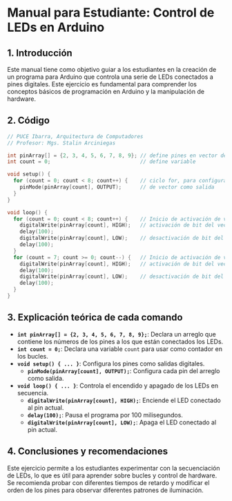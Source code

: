 

# Manual para Estudiante: Control de LEDs en Arduino

## 1. Introducción
Este manual tiene como objetivo guiar a los estudiantes en la creación de un programa para Arduino que controla una serie de LEDs conectados a pines digitales. Este ejercicio es fundamental para comprender los conceptos básicos de programación en Arduino y la manipulación de hardware.

## 2. Código
```cpp
// PUCE Ibarra, Arquitectura de Computadores
// Profesor: Mgs. Stalin Arciniegas

int pinArray[] = {2, 3, 4, 5, 6, 7, 8, 9}; // define pines en vector de 8 bits
int count = 0;                             // define variable

void setup() {
  for (count = 0; count < 8; count++) {    // ciclo for, para configurar pines
    pinMode(pinArray[count], OUTPUT);      // de vector como salida
  }
}

void loop() {
  for (count = 0; count < 8; count++) {    // Inicio de activación de vector desde el pin 2
    digitalWrite(pinArray[count], HIGH);   // activación de bit del vector
    delay(100);
    digitalWrite(pinArray[count], LOW);    // desactivación de bit del vector
    delay(100);
  }
  for (count = 7; count >= 0; count--) {   // Inicio de activación de vector desde el pin 9
    digitalWrite(pinArray[count], HIGH);   // activación de bit del vector
    delay(100);
    digitalWrite(pinArray[count], LOW);    // desactivación de bit del vector
    delay(100);
  }
}
```

## 3. Explicación teórica de cada comando
- **`int pinArray[] = {2, 3, 4, 5, 6, 7, 8, 9};`**: Declara un arreglo que contiene los números de los pines a los que están conectados los LEDs.
- **`int count = 0;`**: Declara una variable `count` para usar como contador en los bucles.
- **`void setup() { ... }`**: Configura los pines como salidas digitales.
  - **`pinMode(pinArray[count], OUTPUT);`**: Configura cada pin del arreglo como salida.
- **`void loop() { ... }`**: Controla el encendido y apagado de los LEDs en secuencia.
  - **`digitalWrite(pinArray[count], HIGH);`**: Enciende el LED conectado al pin actual.
  - **`delay(100);`**: Pausa el programa por 100 milisegundos.
  - **`digitalWrite(pinArray[count], LOW);`**: Apaga el LED conectado al pin actual.

## 4. Conclusiones y recomendaciones
Este ejercicio permite a los estudiantes experimentar con la secuenciación de LEDs, lo que es útil para aprender sobre bucles y control de hardware. Se recomienda probar con diferentes tiempos de retardo y modificar el orden de los pines para observar diferentes patrones de iluminación.

